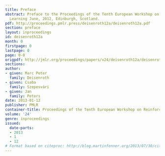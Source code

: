 ```yaml
---
title: Preface
abstract: Preface to the Proceedings of the Tenth European Workshop on Reinforcement
  Learning June, 2012, Edinburgh, Scotland.
pdf: http://proceedings.pmlr.press/deisenroth12a/deisenroth12a.pdf
section: preface
layout: inproceedings
id: deisenroth12a
month: 0
firstpage: 0
lastpage: 0
page: 0-0
origpdf: http://jmlr.org/proceedings/papers/v24/deisenroth12a/deisenroth12a.pdf
sections: 
author:
- given: Marc Peter
  family: Deisenroth
- given: Csaba
  family: Szepesvári
- given: Jan
  family: Peters
date: 2013-01-12
publisher: PMLR
container-title: Proceedings of the Tenth European Workshop on Reinforcement Learning
volume: '24'
genre: inproceedings
issued:
  date-parts:
  - 2013
  - 1
  - 12
# Format based on citeproc: http://blog.martinfenner.org/2013/07/30/citeproc-yaml-for-bibliographies/
---
```

